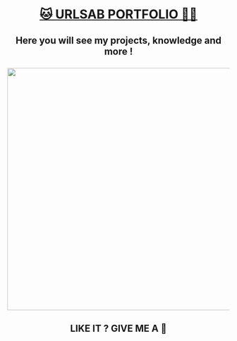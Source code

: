 <h1 align="center"><a href="https://portfolio-lyart-five-82.vercel.app/">🐱 URLSAB PORTFOLIO 👨‍💻</a></h1>

<h2 align="center">Here you will see my projects, knowledge and more !
<br />
<br />
<img width="550" heigth="350" src="https://github.com/urlsab/portfolio/assets/77020927/3ad6f958-1460-47e6-836b-ba62eaa6b488" />

</h2>

<h2 align="center">LIKE IT ? GIVE ME A 🌟</h2>
